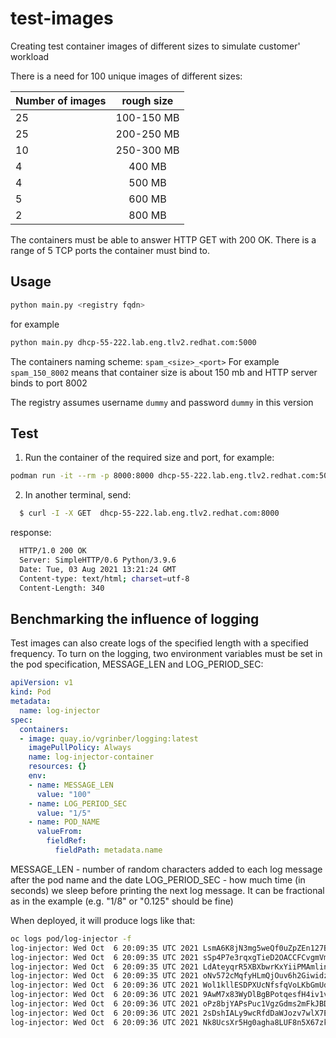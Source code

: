 # test-images #

Creating test container images of different sizes to simulate customer' workload

There is a need for 100 unique images of different sizes:

| Number of images  | rough size    |
| ----------------- |:-------------:|
| 25                |  100-150 MB   |
| 25                |  200-250 MB   |
| 10                |  250-300 MB   |
| 4                 |  400 MB       |
| 4                 |  500 MB       |
| 5                 |  600 MB       |
| 2                 |  800 MB       |

The containers must be able to answer HTTP GET with 200 OK. There is a range of 5 TCP ports the container must bind to.

## Usage ##
```bash
python main.py <registry fqdn>
```
for example
```bash
python main.py dhcp-55-222.lab.eng.tlv2.redhat.com:5000
```

The containers naming scheme:
`spam_<size>_<port>`
For example
`spam_150_8002` means that container size is about 150 mb and HTTP server binds to port 8002

The registry assumes username `dummy` and password `dummy` in this version

## Test ## 
1. Run the container of the required size and port, for example:
  ```bash
  podman run -it --rm -p 8000:8000 dhcp-55-222.lab.eng.tlv2.redhat.com:5000/spam_250_5_8000:latest
  ```
2. In another terminal, send:
  ```bash
    $ curl -I -X GET  dhcp-55-222.lab.eng.tlv2.redhat.com:8000
  ```
  response:
  ```bash
    HTTP/1.0 200 OK
    Server: SimpleHTTP/0.6 Python/3.9.6
    Date: Tue, 03 Aug 2021 13:21:24 GMT
    Content-type: text/html; charset=utf-8
    Content-Length: 340

  ```
## Benchmarking the influence of logging ##
Test images can also create logs of the specified length with a specified frequency. To turn on the logging, two environment variables must be set in the pod specification, MESSAGE_LEN and LOG_PERIOD_SEC:
```yaml
apiVersion: v1
kind: Pod
metadata:
  name: log-injector
spec:
  containers:
  - image: quay.io/vgrinber/logging:latest
    imagePullPolicy: Always
    name: log-injector-container
    resources: {}
    env:
    - name: MESSAGE_LEN
      value: "100"
    - name: LOG_PERIOD_SEC
      value: "1/5"
    - name: POD_NAME
      valueFrom:
        fieldRef:
          fieldPath: metadata.name      

```
MESSAGE_LEN - number of random characters added to each log message after the pod name and the date
LOG_PERIOD_SEC - how much time (in seconds) we sleep before printing the next log message. It can be fractional as in the example (e.g. "1/8" or "0.125" should be fine)

When deployed, it will produce logs like that:
```bash
oc logs pod/log-injector -f
log-injector: Wed Oct  6 20:09:35 UTC 2021 LsmA6K8jN3mg5weQf0uZpZEn127Bqb0hYQ0tMPto0E4f7lYKELEvcg8py6UYWGDOxYq5rmkC7Y4Z5yQtJp8h0IiGlumcHVW8UJ3A
log-injector: Wed Oct  6 20:09:35 UTC 2021 sSp4P7e3rqxgTieD2OACCFCvgmVmS0yzFJMsgg0DTcwQrEee1dAtMUd9ss8DkFslvLtlISTgUQ6GdquL2npz7c4DzqSe7TYMd8ah
log-injector: Wed Oct  6 20:09:35 UTC 2021 LdAteyqrR5XBXbwrKxYiiPMAmlin8dHShCtZLJaP5DqU8Kaotg3s8spVmnpt5vEQOBfSkZ40ygFKHHbRQVY2Z622AgEMGcMW0ule
log-injector: Wed Oct  6 20:09:35 UTC 2021 oNv572cMqfyHLmQjOuv6h2GiwidzFHPHKM4JfX3f06ifgvroULT6ruKeqQdz3WZgj8ZqyfxWglmFSLhc0cP9x5v2jh74Eka4Tzct
log-injector: Wed Oct  6 20:09:36 UTC 2021 Wol1kllESDPXUcNfsfqVoLKbGmUd1buaEDEePkxGBr4lQPjzIQpROaPZZkiCjScC2VRUl7BLJ4ghkT4Y0qEC0tnUMyuY23YkL1Yd
log-injector: Wed Oct  6 20:09:36 UTC 2021 9AwM7x83WyDlBgBPotqesfH4iv1v5BI68asqrVSkrsedcea9e26qh1msiV7aBnGHFStcnYSo4G6wAYBOGXvaANXsdJYAH3E4d6g3
log-injector: Wed Oct  6 20:09:36 UTC 2021 oPz8bjYAPsPuc1VgzGdms2mFkJBDL6aZOpyhxn7C6ASySY6zHono9BWdEaa922nSiAMPoX4b2cqkc8NdcyqaEWeThieT34sj92CV
log-injector: Wed Oct  6 20:09:36 UTC 2021 2sDshIALy9wcRfdDaWJozv7wlX7EUZzQ0fkSMBoaH122w2he1QGcWXUYB1HiWAnaWy4R7eAhWod0sjKN0rxWNQf8vS0C4ohAOypq
log-injector: Wed Oct  6 20:09:36 UTC 2021 Nk8UcsXr5Hg0agha8LUF8n5X67zkmxbw8CGpUZZEi3nnWqbwhjgCIQ3lOfDQbW6iQNSIs346KIf0Bw9gNi4MU1fHabxLtXM8kUnv
```
